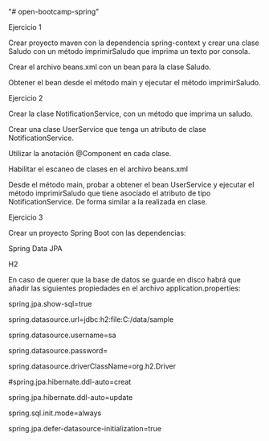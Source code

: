 "# open-bootcamp-spring" 

Ejercicio 1

Crear proyecto maven con la dependencia spring-context y crear una clase Saludo con un método imprimirSaludo que imprima un texto por consola.

Crear el archivo beans.xml con un bean para la clase Saludo.

Obtener el bean desde el método main y ejecutar el método imprimirSaludo.


Ejercicio 2

Crear la clase NotificationService, con un método que imprima un saludo.

Crear una clase UserService que tenga un atributo de clase NotificationService.

Utilizar la anotación @Component en cada clase.

Habilitar el escaneo de clases en el archivo beans.xml

Desde el método main, probar a obtener el bean UserService y ejecutar el método imprimirSaludo que tiene asociado el atributo de tipo NotificationService. De forma similar a la realizada en clase.


Ejercicio 3

Crear un proyecto Spring Boot con las dependencias:

Spring Data JPA

H2

En caso de querer que la base de datos se guarde en disco habrá que añadir las siguientes propiedades en el archivo application.properties:

spring.jpa.show-sql=true

spring.datasource.url=jdbc:h2:file:C:/data/sample

spring.datasource.username=sa

spring.datasource.password=

spring.datasource.driverClassName=org.h2.Driver

#spring.jpa.hibernate.ddl-auto=creat

spring.jpa.hibernate.ddl-auto=update

spring.sql.init.mode=always

spring.jpa.defer-datasource-initialization=true
